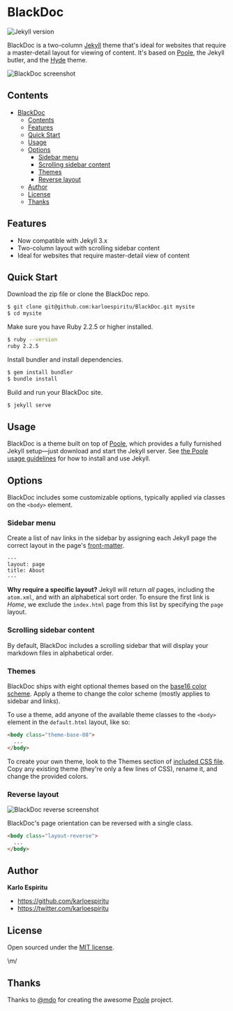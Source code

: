 # BlackDoc
  
  
![Jekyll version](https://img.shields.io/badge/Jekyll-3.x-brightgreen.svg?style=flat-square)

BlackDoc is a two-column [Jekyll](http://jekyllrb.com) theme that's ideal for websites that require a master-detail layout for viewing of content. It's based on [Poole](http://getpoole.com), the Jekyll butler, and the [Hyde](http://hyde.getpoole.com) theme.

![BlackDoc screenshot](https://raw.githubusercontent.com/karloespiritu/blackdoc/master/public/images/blackdoc-screenshot.jpg)

## Contents

- [BlackDoc](#blackdoc)
  - [Contents](#contents)
  - [Features](#features)
  - [Quick Start](#quick-start)
  - [Usage](#usage)
  - [Options](#options)
    - [Sidebar menu](#sidebar-menu)
    - [Scrolling sidebar content](#scrolling-sidebar-content)
    - [Themes](#themes)
    - [Reverse layout](#reverse-layout)
  - [Author](#author)
  - [License](#license)
  - [Thanks](#thanks)

## Features

* Now compatible with Jekyll 3.x
* Two-column layout with scrolling sidebar content
* Ideal for websites that require  master-detail view of content

## Quick Start

Download the zip file or clone the BlackDoc repo.

```bash
$ git clone git@github.com:karloespiritu/BlackDoc.git mysite
$ cd mysite
```
Make sure you have Ruby 2.2.5 or higher installed.

```bash
$ ruby --version
ruby 2.2.5
```

Install bundler and install dependencies.

```bash
$ gem install bundler
$ bundle install
```

Build and run your BlackDoc site.

```bash
$ jekyll serve
```

## Usage

BlackDoc is a theme built on top of [Poole](https://github.com/poole/poole), which provides a fully furnished Jekyll setup—just download and start the Jekyll server. See [the Poole usage guidelines](https://github.com/poole/poole#usage) for how to install and use Jekyll.


## Options

BlackDoc includes some customizable options, typically applied via classes on the `<body>` element.


### Sidebar menu

Create a list of nav links in the sidebar by assigning each Jekyll page the correct layout in the page's [front-matter](http://jekyllrb.com/docs/frontmatter/).

```
---
layout: page
title: About
---
```

**Why require a specific layout?** Jekyll will return *all* pages, including the `atom.xml`, and with an alphabetical sort order. To ensure the first link is *Home*, we exclude the `index.html` page from this list by specifying the `page` layout.


### Scrolling sidebar content

By default, BlackDoc includes a scrolling sidebar that will display your markdown files in alphabetical order.

### Themes

BlackDoc ships with eight optional themes based on the [base16 color scheme](https://github.com/chriskempson/base16). Apply a theme to change the color scheme (mostly applies to sidebar and links).

To use a theme, add anyone of the available theme classes to the `<body>` element in the `default.html` layout, like so:

```html
<body class="theme-base-08">
  ...
</body>
```

To create your own theme, look to the Themes section of [included CSS file](https://github.com/karloespiritu/blackdoc/blob/master/public/css/blackdoc.css). Copy any existing theme (they're only a few lines of CSS), rename it, and change the provided colors.

### Reverse layout

![BlackDoc reverse screenshot](https://raw.githubusercontent.com/karloespiritu/BlackDoc/master/public/images/reverse-screenshot.png)

BlackDoc's page orientation can be reversed with a single class.

```html
<body class="layout-reverse">
  ...
</body>
```

## Author

**Karlo Espiritu**
- <https://github.com/karloespiritu>
- <https://twitter.com/karloespiritu>

## License

Open sourced under the [MIT license](LICENSE.md).

\m/

## Thanks

Thanks to [@mdo](https://twitter.com/mdo) for creating the awesome [Poole](http://getpoole.com) project.

